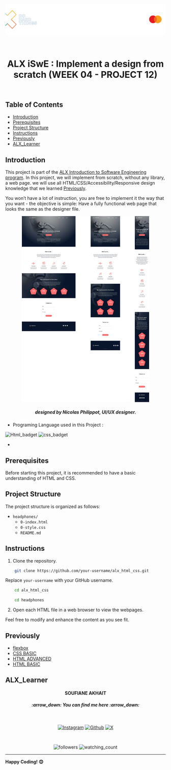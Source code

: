 <p align="center">
  <img src="html_advanced/media/readme_banner.png" alt="ALX Logo" hieght="200"/>
</p>
<br>
<h1 align="center">ALX  iSwE : Implement a design from scratch (WEEK 04 - PROJECT 12)</h1>
<br>

## Table of Contents

- [Introduction](#introduction)
- [Prerequisites](#prerequisites)
- [Project Structure](#project-structure)
- [Instructions](#Instructions)
- [Previously](#previously)
- [ALX_Learner](#alx_learner)

## Introduction

This project is part of the [ALX Introduction to Software Engineering program](https://www.alxafrica.com). In this project, we will implement from scratch, without any library, a web page. we will use all HTML/CSS/Accessibility/Responsive design knowledge that we learned [Previously](#previously).

You won’t have a lot of instruction, you are free to implement it the way that you want - the objective is simple: Have a fully functional web page that looks the same as the designer file.


<p align="center"><img src="html_advanced/media/headphone_designed.jpeg" alt="designer webpage" width="400px" /></p>
<h5 align="center">designed by Nicolas Philippot, UI/UX designer.</h5>

- Programing Language used in this Project :
<img src="https://img.shields.io/badge/HTML5-E34F26?style=for-the-badge&logo=html5&logoColor=white" alt="Html_badget"/>
<img src="https://img.shields.io/badge/CSS3-1572B6?style=for-the-badge&logo=css3&logoColor=white" alt="css_badget" />

- 

## Prerequisites

Before starting this project, it is recommended to have a basic understanding of HTML and CSS.

## Project Structure

The project structure is organized as follows:

- `headphones/`
    - `0-index.html` 
    - `0-style.css`
    - `README.md` 


## Instructions

1. Clone the repository.

```bash
    git clone https://github.com/your-username/alx_html_css.git
```

Replace `your-username` with your GitHub username.


```bash
    cd alx_html_css
```

```bash
    cd headphones
```

2. Open each HTML file in a web browser to view the webpages.

Feel free to modify and enhance the content as you see fit.

## Previously

- [flexbox](/flexbox)
- [CSS BASIC](/css_basic)
- [HTML ADVANCED](/html_advanced)
- [HTML BASIC](/html_basic)

## ALX_Learner

<h4 align="center">SOUFIANE AKHAIT</h4>

<h5 align="center">:arrow_down:  <i>You can find me here</i>  :arrow_down:</h5>
<br>
<p align="center">
  <a href="https://www.instagram.com/akhiat.soufiane" target="_blank"><img src="https://img.shields.io/badge/Instagram-%23E4405F.svg?&style=flat-square&logo=instagram&logoColor=white" alt="Instagram"></a>
  <space>     </space><a href="https://github.com/sfanxAK" target="_blank"><img src="https://img.shields.io/badge/GitHub-100000?style=for-the-badge&logo=github&logoColor=white" alt="Github"/></a>
  <space>     </space> <a href="https://twitter.com/MrSloplop" target="_blank"><img src="https://img.shields.io/badge/X-000000?style=for-the-badge&logo=x&logoColor=white" alt="X"/></a>
</p>
<br>
<p align="center">
  <img alt="followers" src="https://img.shields.io/github/followers/sfanxAK?label=Followers&style=social"/>
  <space>     </space><img src="https://komarev.com/ghpvc/?username=sfanxAK&color=brightgreen" alt="watching_count"/>
</p>

---

**Happy Coding! 😊**






